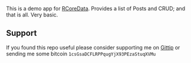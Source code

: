 This is a demo app for [RCoreData](https://github.com/bookworm/rcoredata). Provides a list of Posts and CRUD; and that is all. Very basic.

## Support

If you found this repo useful please consider supporting me on [Gittip](https://www.gittip.com/k2052) or sending me some
bitcoin `1csGsaDCFLRPPqugYjX93PEzaStuqXVMu`
